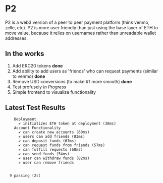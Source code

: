 # P2

P2 is a web3 version of a peer to peer payment platform (think venmo, zelle, etc).
P2 is more user friendly than just using the base layer of ETH to move value, because it relies on usernames rather than unreadable wallet addresses. 

## In the works
1. Add ERC20 tokens **done**
2. Add ability to add users as 'friends' who can request payments (similar to venmo) **done**
3. Remove USD conversions (to make #1 more smooth) **done**
4. Test profusely *In Progress*
5. Simple frontend to visualize functionality

## Latest Test Results
```
    Deployment
      ✔ initializes ETH token at deployment (38ms)
    Account Functionality
      ✔ can create new accounts (60ms)
      ✔ users can add friends (83ms)
      ✔ can deposit funds (67ms)
      ✔ can request funds from friends (57ms)
      ✔ can fulfill requests (68ms)
      ✔ can send funds (54ms)
      ✔ user can withdraw funds (82ms)
      ✔ user can remove friends


  9 passing (2s)

```